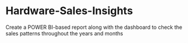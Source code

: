 # Hardware-Sales-Insights
Create a POWER BI-based report along with the dashboard to check the sales patterns throughout the years and months
